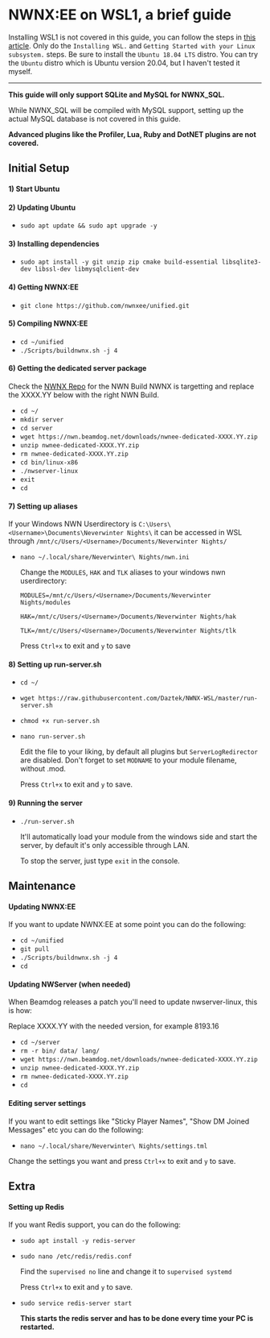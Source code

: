 # NWNX:EE on WSL1, a brief guide

Installing WSL1 is not covered in this guide, you can follow the steps in [this article](https://www.computerhope.com/issues/ch001879.htm). Only do the `Installing WSL.` and `Getting Started with your Linux subsystem.` steps. Be sure to install the `Ubuntu 18.04 LTS` distro. You can try the `Ubuntu` distro which is Ubuntu version 20.04, but I haven't tested it myself.

---

**This guide will only support SQLite and MySQL for NWNX_SQL.**

While NWNX_SQL will be compiled with MySQL support, setting up the actual MySQL database is not covered in this guide.

**Advanced plugins like the Profiler, Lua, Ruby and DotNET plugins are not covered.**

## Initial Setup

#### 1) Start Ubuntu

#### 2) Updating Ubuntu 

- `sudo apt update && sudo apt upgrade -y`

#### 3) Installing dependencies 

- `sudo apt install -y git unzip zip cmake build-essential libsqlite3-dev libssl-dev libmysqlclient-dev`

#### 4) Getting NWNX:EE

- `git clone https://github.com/nwnxee/unified.git`

#### 5) Compiling NWNX:EE

- `cd ~/unified`
- `./Scripts/buildnwnx.sh -j 4`

#### 6) Getting the dedicated server package

Check the [NWNX Repo](https://github.com/nwnxee/unified) for the NWN Build NWNX is targetting and replace the XXXX.YY below with the right NWN Build.

- `cd ~/`
- `mkdir server`
- `cd server`
- `wget https://nwn.beamdog.net/downloads/nwnee-dedicated-XXXX.YY.zip`
- `unzip nwnee-dedicated-XXXX.YY.zip`
- `rm nwnee-dedicated-XXXX.YY.zip`
- `cd bin/linux-x86`
- `./nwserver-linux`
- `exit`
- `cd`

#### 7) Setting up aliases 

If your Windows NWN Userdirectory is `C:\Users\<Username>\Documents\Neverwinter Nights\` it can be accessed in WSL through `/mnt/c/Users/<Username>/Documents/Neverwinter Nights/`

- `nano ~/.local/share/Neverwinter\ Nights/nwn.ini`

  Change the `MODULES`, `HAK` and `TLK` aliases to your windows nwn userdirectory:

  `MODULES=/mnt/c/Users/<Username>/Documents/Neverwinter Nights/modules`

  `HAK=/mnt/c/Users/<Username>/Documents/Neverwinter Nights/hak`

  `TLK=/mnt/c/Users/<Username>/Documents/Neverwinter Nights/tlk`

  Press `Ctrl+x` to exit and `y` to save

#### 8) Setting up run-server.sh

- `cd ~/`
- `wget https://raw.githubusercontent.com/Daztek/NWNX-WSL/master/run-server.sh`
- `chmod +x run-server.sh`
- `nano run-server.sh`

  Edit the file to your liking, by default all plugins but `ServerLogRedirector` are disabled. Don't forget to set `MODNAME` to your module filename, without .mod.

  Press `Ctrl+x` to exit and `y` to save.

#### 9) Running the server

- `./run-server.sh`

  It'll automatically load your module from the windows side and start the server, by default it's only accessible through LAN.

  To stop the server, just type `exit` in the console.

## Maintenance

#### Updating NWNX:EE

If you want to update NWNX:EE at some point you can do the following:

- `cd ~/unified`
- `git pull`
- `./Scripts/buildnwnx.sh -j 4`
- `cd`

#### Updating NWServer (when needed)

When Beamdog releases a patch you'll need to update nwserver-linux, this is how:

Replace XXXX.YY with the needed version, for example 8193.16

- `cd ~/server`
- `rm -r bin/ data/ lang/`
- `wget https://nwn.beamdog.net/downloads/nwnee-dedicated-XXXX.YY.zip`
- `unzip nwnee-dedicated-XXXX.YY.zip`
- `rm nwnee-dedicated-XXXX.YY.zip`
- `cd`

#### Editing server settings

If you want to edit settings like "Sticky Player Names", "Show DM Joined Messages" etc you can do the following:

- `nano ~/.local/share/Neverwinter\ Nights/settings.tml`

Change the settings you want and press `Ctrl+x` to exit and `y` to save.

## Extra

#### Setting up Redis

If you want Redis support, you can do the following:

- `sudo apt install -y redis-server`
- `sudo nano /etc/redis/redis.conf`

  Find the `supervised no` line and change it to `supervised systemd`

  Press `Ctrl+x` to exit and `y` to save.

- `sudo service redis-server start`

  **This starts the redis server and has to be done every time your PC is restarted.**
